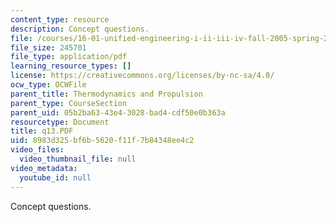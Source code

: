```yaml
---
content_type: resource
description: Concept questions.
file: /courses/16-01-unified-engineering-i-ii-iii-iv-fall-2005-spring-2006/8983d325bf6b5620f11f7b84348ee4c2_q13.PDF
file_size: 245701
file_type: application/pdf
learning_resource_types: []
license: https://creativecommons.org/licenses/by-nc-sa/4.0/
ocw_type: OCWFile
parent_title: Thermodynamics and Propulsion
parent_type: CourseSection
parent_uid: 05b2ba63-43e4-3028-bad4-cdf50e0b363a
resourcetype: Document
title: q13.PDF
uid: 8983d325-bf6b-5620-f11f-7b84348ee4c2
video_files:
  video_thumbnail_file: null
video_metadata:
  youtube_id: null
---
```

Concept questions.